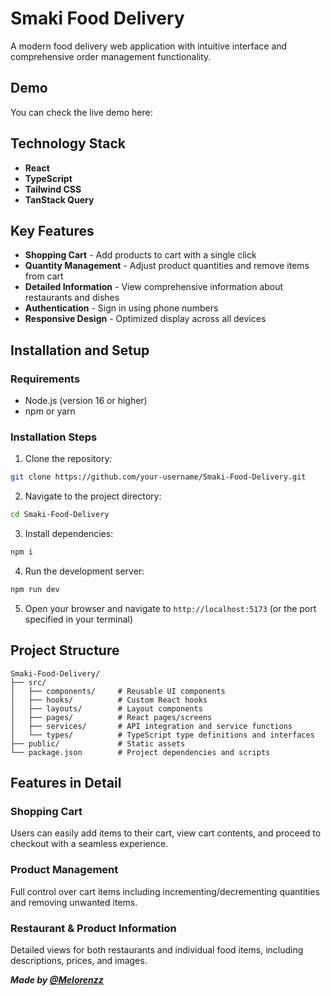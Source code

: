 # Smaki Food Delivery

A modern food delivery web application with intuitive interface and comprehensive order management functionality.

## Demo

You can check the live demo here: 

## Technology Stack

- **React**
- **TypeScript** 
- **Tailwind CSS** 
- **TanStack Query**

## Key Features

- **Shopping Cart** - Add products to cart with a single click
- **Quantity Management** - Adjust product quantities and remove items from cart
- **Detailed Information** - View comprehensive information about restaurants and dishes
- **Authentication** - Sign in using phone numbers
- **Responsive Design** - Optimized display across all devices

## Installation and Setup

### Requirements

- Node.js (version 16 or higher)
- npm or yarn

### Installation Steps

1. Clone the repository:
```bash
git clone https://github.com/your-username/Smaki-Food-Delivery.git
```

2. Navigate to the project directory:
```bash
cd Smaki-Food-Delivery
```

3. Install dependencies:
```bash
npm i
```

4. Run the development server:
```bash
npm run dev
```

5. Open your browser and navigate to `http://localhost:5173` (or the port specified in your terminal)

## Project Structure

```
Smaki-Food-Delivery/
├── src/
│   ├── components/     # Reusable UI components 
│   ├── hooks/          # Custom React hooks
│   ├── layouts/        # Layout components 
│   ├── pages/          # React pages/screens 
│   ├── services/       # API integration and service functions
│   └── types/          # TypeScript type definitions and interfaces
├── public/             # Static assets
└── package.json        # Project dependencies and scripts

```

## Features in Detail

### Shopping Cart
Users can easily add items to their cart, view cart contents, and proceed to checkout with a seamless experience.

### Product Management
Full control over cart items including incrementing/decrementing quantities and removing unwanted items.

### Restaurant & Product Information
Detailed views for both restaurants and individual food items, including descriptions, prices, and images.

***Made by [@Melorenzz](https://github.com/Melorenzz)***
